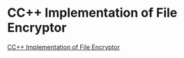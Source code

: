 # CC++ Implementation of File Encryptor
[CC++ Implementation of File Encryptor](https://aiwithcloud.com/2022/09/19/cc_implementation_of_file_encryptor/)